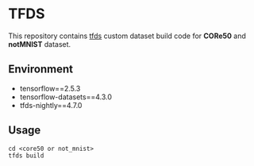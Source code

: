 # TFDS
This repository contains <a href="https://www.tensorflow.org/datasets/add_dataset">tfds</a> custom dataset build code for **CORe50** and **notMNIST** dataset.

## Environment
- tensorflow==2.5.3
- tensorflow-datasets==4.3.0
- tfds-nightly==4.7.0

## Usage
```
cd <core50 or not_mnist>
tfds build
```
